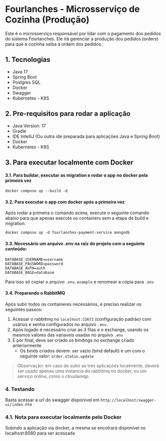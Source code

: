 # Fourlanches - Microsserviço de Cozinha (Produção)

Este é o microsserviço responsável por lidar com o pagamento dos pedidos do sistema Fourlanches. Ele irá gerenciar a produção
dos pedidos (orders) para que a cozinha saiba a ordem dos pedidos.

## 1. Tecnologias

* Java 17
* Spring Boot
* Postgres SQL
* Docker
* Swagger
* Kubernetes - K8S

## 2. Pre-requisitos para rodar a aplicação

* Java Version: 17
* Gradle
* IDE IntelliJ (Ou outra ide preparada para aplicações Java e Spring Boot)
* Docker
* Kubernetes - K8S

## 3. Para executar localmente com Docker

#### 3.1. Para buildar, executar as migration e rodar o app no docker pela primeira vez

`docker compose up --build -d`

#### 3.2. Para executar o app com docker após a primeira vez
Após rodar a primeira o comando acima, execute o seguinte comando abaixo para que apenas execute
os containers sem a etapa de build e migration.

`docker compose up -d fourlanches-payment-service mongodb`

#### 3.3. Necessário um arquivo .env na raiz do projeto com a seguinte conteúdo:
```
DATABASE_USERNAME=username
DATABASE_PASSWORD=password
DATABASE_AUTH=auth
DATABASE_BASE=database
```

Para isso só copiar o arquivo `.env.example` e renomear a cópia para `.env`

#### 3.4. Preparando o RabbitMQ
Após subir todos os containeres necessários, é preciso realizar os seguintes passos:
1. Acessar o rabbitmq no `localhost:15672` (configuração padrão) com  usários e senha configurados no arquivo `.env.`
2. Após logado é necessário criar as 3 filas e o exchange, usando os mesmos  valores das variaveis usadas no arquivo `.env`
3. E por final, deve ser criado os bindings no exchange criado anteriormente
    * Os binds criados devem: ser vazio (bind default) e um com o seguinte valor: `order.status.update`
> Observação: em caso de subir as tres aplicações localmente, deverá ser usado apenas uma instancia do rabbitmq no docker,
> ou um serviço online, como o cloudamqp.

### 4. Testando
Basta acessar a url do swagger disponivel em `http://localhost/swagger-ui/index.htm`

### 4.1. Nota para executar localmente pelo Docker

Subindo a aplicação via docker, a mesma se encotrará disponível no localhost:8080 para ser acessada
